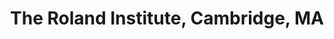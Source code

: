 ---
title: "The Roland Institute, Cambridge, MA"
project_id: 
conf_date: 1997-09-06
conference_id: ""
presenters:
   - peter_bandettini
summary: "The Roland Institute, Cambridge, MA"
file: /assets/presentations/
filename: 
layout: presentation
---